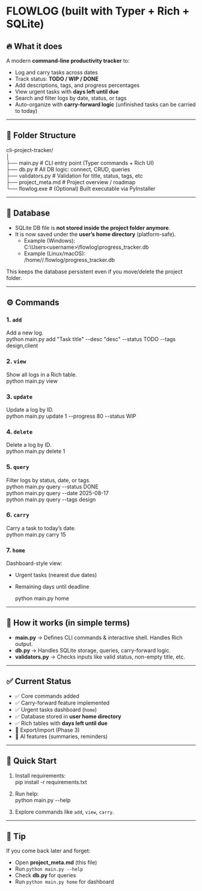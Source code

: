# FLOWLOG (built with Typer + Rich + SQLite)

## 🔥 What it does
A modern **command-line productivity tracker** to:
- Log and carry tasks across dates  
- Track status: **TODO / WIP / DONE**  
- Add descriptions, tags, and progress percentages  
- View urgent tasks with **days left until due**  
- Search and filter logs by date, status, or tags  
- Auto-organize with **carry-forward logic** (unfinished tasks can be carried to today)

---

## 📁 Folder Structure

cli-project-tracker/ <br>
│ <br>
├── main.py              # CLI entry point (Typer commands + Rich UI)
<br>
├── db.py                # All DB logic: connect, CRUD, queries
<br>
├── validators.py        # Validation for title, status, tags, etc <br>
├── project_meta.md      # Project overview / roadmap <br>
└── flowlog.exe          # (Optional) Built executable via PyInstaller <br>

---

## 💾 Database

- SQLite DB file is **not stored inside the project folder anymore**.  
- It is now saved under the **user’s home directory** (platform-safe).  
  - Example (Windows):  
    C:\Users\<username>\flowlog\progress_tracker.db  
  - Example (Linux/macOS):  
    /home/<username>/.flowlog/progress_tracker.db  

This keeps the database persistent even if you move/delete the project folder.

---

## ⚙️ Commands

### 1. `add`
Add a new log.  
    python main.py add "Task title" --desc "desc" --status TODO --tags design,client

### 2. `view`
Show all logs in a Rich table.  
    python main.py view

### 3. `update`
Update a log by ID.  
    python main.py update 1 --progress 80 --status WIP

### 4. `delete`
Delete a log by ID.  
    python main.py delete 1

### 5. `query`
Filter logs by status, date, or tags.  
    python main.py query --status DONE  
    python main.py query --date 2025-08-17  
    python main.py query --tags design  

### 6. `carry`
Carry a task to today’s date.  
    python main.py carry 15

### 7. `home`
Dashboard-style view:  
- Urgent tasks (nearest due dates)  
- Remaining days until deadline  

    python main.py home

---

## 🧠 How it works (in simple terms)

- **main.py** → Defines CLI commands & interactive shell. Handles Rich output.  
- **db.py** → Handles SQLite storage, queries, carry-forward logic.  
- **validators.py** → Checks inputs like valid status, non-empty title, etc.  

---

## ✅ Current Status

- ✅ Core commands added  
- ✅ Carry-forward feature implemented  
- ✅ Urgent tasks dashboard (`home`)  
- ✅ Database stored in **user home directory**  
- ✅ Rich tables with **days left until due**  
- 🚧 Export/import (Phase 3)  
- 🚧 AI features (summaries, reminders)  

---

## 🔁 Quick Start

1. Install requirements:  
       pip install -r requirements.txt

2. Run help:  
       python main.py --help

3. Explore commands like `add`, `view`, `carry`.

---

## 🧩 Tip
If you come back later and forget:
- Open **project_meta.md** (this file)  
- Run `python main.py --help`  
- Check **db.py** for queries  
- Run `python main.py home` for dashboard  
